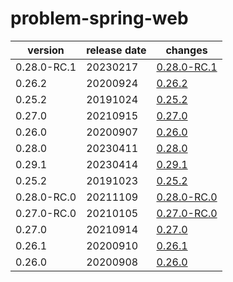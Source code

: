 # problem-spring-web	


|version|release date|changes|
|---|---|---|
|0.28.0-RC.1|20230217|[0.28.0-RC.1](./0.28.0-RC.1-20230217.md)|
|0.26.2|20200924|[0.26.2](./0.26.2-20200924.md)|
|0.25.2|20191024|[0.25.2](./0.25.2-20191024.md)|
|0.27.0|20210915|[0.27.0](./0.27.0-20210915.md)|
|0.26.0|20200907|[0.26.0](./0.26.0-20200907.md)|
|0.28.0|20230411|[0.28.0](./0.28.0-20230411.md)|
|0.29.1|20230414|[0.29.1](./0.29.1-20230414.md)|
|0.25.2|20191023|[0.25.2](./0.25.2-20191023.md)|
|0.28.0-RC.0|20211109|[0.28.0-RC.0](./0.28.0-RC.0-20211109.md)|
|0.27.0-RC.0|20210105|[0.27.0-RC.0](./0.27.0-RC.0-20210105.md)|
|0.27.0|20210914|[0.27.0](./0.27.0-20210914.md)|
|0.26.1|20200910|[0.26.1](./0.26.1-20200910.md)|
|0.26.0|20200908|[0.26.0](./0.26.0-20200908.md)|
